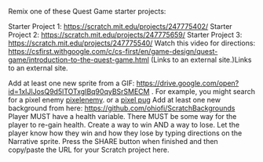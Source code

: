 Remix one of these Quest Game starter projects:

Starter Project 1: https://scratch.mit.edu/projects/247775402/
Starter Project 2: https://scratch.mit.edu/projects/247775659/
Starter Project 3: https://scratch.mit.edu/projects/247775540/
Watch this video for directions: https://csfirst.withgoogle.com/c/cs-first/en/game-design/quest-game/introduction-to-the-quest-game.html (Links to an external site.)Links to an external site.

Add at least one new sprite from a GIF: https://drive.google.com/open?id=1xIJlJosQ9d5lTOTxgIBq90qyBSrSMECM . For example, you might search for a pixel enemy [pixelenemy](https://www.google.com/searchsurl=1&q=pixel+enemy&tbas=0&tbs=itp:animated,ic:trans&tbm=isch&source=lnt&sa=X&safe=active&ssui=on). or a [pixel pug](https://www.google.com/search?surl=1&tbs=itp%3Aanimated%2Cic%3Atrans&tbm=isch&sa=1&q=pixel+pug&oq=pixel+pug&safe=active&ssui=on)
Add at least one new background from here: https://github.com/ohiofi/ScratchBackgrounds 
Player MUST have a health variable.
There MUST be some way for the player to re-gain health.
Create a way to win AND a way to lose. Let the player know how they win and how they lose by typing directions on the Narrative sprite.
Press the SHARE button when finished and then copy/paste the URL for your Scratch project here.